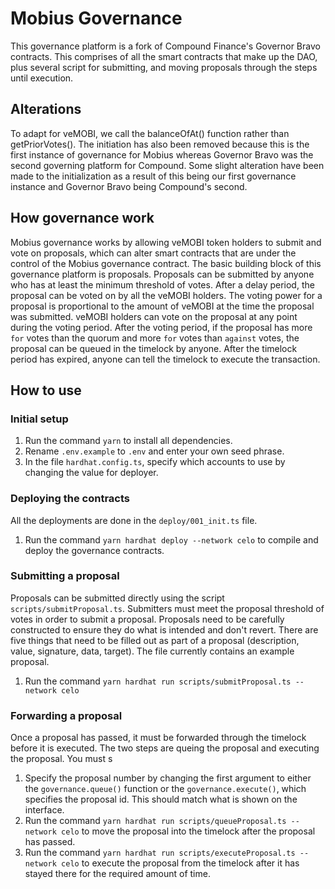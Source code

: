 # Mobius Governance
This governance platform is a fork of Compound Finance's Governor Bravo contracts. This comprises of all the smart contracts that make up the DAO, plus several script for submitting, and moving proposals through the steps until execution. 

## Alterations 
To adapt for veMOBI, we call the balanceOfAt() function rather than getPriorVotes(). The initiation has also been removed because this is the first instance of governance for Mobius whereas Governor Bravo was the second governing platform for Compound. Some slight alteration have been made to the initialization as a result of this being our first governance instance and Governor Bravo being Compound's second.

## How governance work
Mobius governance works by allowing veMOBI token holders to submit and vote on proposals, which can alter smart contracts that are under the control of the Mobius governance contract. The basic building block of this governance platform is proposals. Proposals can be submitted by anyone who has at least the minimum threshold of votes. After a delay period, the proposal can be voted on by all the veMOBI holders. The voting power for a proposal is proportional to the amount of veMOBI at the time the proposal was submitted. veMOBI holders can vote on the proposal at any point during the voting period. After the voting period, if the proposal has more `for` votes than the quorum and more `for` votes than `against` votes, the proposal can be queued in the timelock by anyone. After the timelock period has expired, anyone can tell the timelock to execute the transaction.

## How to use

### Initial setup
1. Run the command `yarn` to install all dependencies.
2. Rename `.env.example` to `.env` and enter your own seed phrase.
3. In the file `hardhat.config.ts`, specify which accounts to use by changing the value for deployer.

### Deploying the contracts
All the deployments are done in the `deploy/001_init.ts` file.
1. Run the command `yarn hardhat deploy --network celo` to compile and deploy the governance contracts.

### Submitting a proposal
Proposals can be submitted directly using the script `scripts/submitProposal.ts`. Submitters must meet the proposal threshold of votes in order to submit a proposal. Proposals need to be carefully constructed to ensure they do what is intended and don't revert. There are five things that need to be filled out as part of a proposal (description, value, signature, data, target). The file currently contains an example proposal. 
1. Run the command `yarn hardhat run scripts/submitProposal.ts --network celo`


### Forwarding a proposal
Once a proposal has passed, it must be forwarded through the timelock before it is executed. The two steps are queing the proposal and executing the proposal. You must s
1. Specify the proposal number by changing the first argument to either the `governance.queue()` function or the `governance.execute()`, which specifies the proposal id. This should match what is shown on the interface.
1. Run the command `yarn hardhat run scripts/queueProposal.ts --network celo` to move the proposal into the timelock after the proposal has passed.
2. Run the command `yarn hardhat run scripts/executeProposal.ts --network celo` to execute the proposal from the timelock after it has stayed there for the required amount of time.
